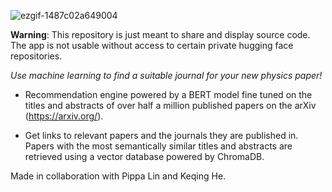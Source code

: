![ezgif-1487c02a649004](https://github.com/user-attachments/assets/34dc50ef-16d6-44b6-8147-0be5d2a34775)

**Warning**: This repository is just meant to share and display source code. The app is not usable without access to certain private hugging face repositories.

*Use machine learning to find a suitable journal for your new physics paper!*

- Recommendation engine powered by a BERT model fine tuned on the titles and abstracts of over half a million published papers on the arXiv (https://arxiv.org/). 

- Get links to relevant papers and the journals they are published in. Papers with the most semantically similar titles and abstracts are retrieved using a vector database powered by ChromaDB. 

Made in collaboration with Pippa Lin and Keqing He. 
